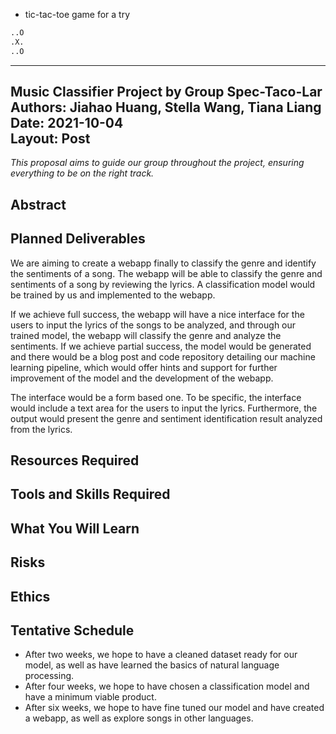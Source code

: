 * tic-tac-toe game for a try
```python
..O
.X.
..O
```
---
Music Classifier Project by Group Spec-Taco-Lar\
Authors: Jiahao Huang, Stella Wang, Tiana Liang\
Date: 2021-10-04\
Layout: Post
---
*This proposal aims to guide our group throughout the project, ensuring everything to be on the right track.*

## Abstract
## Planned Deliverables

We are aiming to create a webapp finally to classify the genre and identify the sentiments of a song. The webapp will be able to classify the genre and sentiments of a song by reviewing the lyrics. A classification model would be trained by us and implemented to the webapp.

If we achieve full success, the webapp will have a nice interface for the users to input the lyrics of the songs to be analyzed, and through our trained model, the webapp will classify the genre and analyze the sentiments. If we achieve partial success, the model would be generated and there would be a blog post and code repository detailing our machine learning pipeline, which would offer hints and support for further improvement of the model and the development of the webapp. 

The interface would be a form based one. To be specific, the interface would include a text area for the users to input the lyrics. Furthermore, the output would present the genre and sentiment identification result analyzed from the lyrics.

## Resources Required
## Tools and Skills Required
## What You Will Learn
## Risks
## Ethics
## Tentative Schedule
* After two weeks, we hope to have a cleaned dataset ready for our model, as well as have learned the basics of natural language processing. 
* After four weeks, we hope to have chosen a classification model and have a minimum viable product. 
* After six weeks, we hope to have fine tuned our model and have created a webapp, as well as explore songs in other languages.


